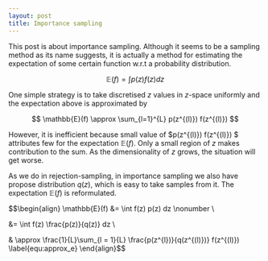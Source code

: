 ```yaml
---
layout: post
title: Importance sampling
---
```

This post is about importance sampling. Although it seems to be a sampling method as its name suggests, it is actually a method for estimating the expectation of some certain function w.r.t a probability distribution.

$$\mathbb{E}(f) = \int p(z) f(z) dz$$

One simple strategy is to take discretised $z$ values in $z$-space uniformly and the expectation above is approximated by

$$ \mathbb{E}(f) \approx \sum_{l=1}^{L} p(z^{(l)}) f(z^{(l)}) $$

However, it is inefficient because small value of $p(z^{(l)}) f(z^{(l)}) $ attributes few for the expectation $\mathbb{E}(f)$. Only a small region of $z$ makes contribution to the sum. As the dimensionality of $z$ grows, the situation will get worse.

As we do in rejection-sampling, in importance sampling we also have propose distribution $q(z)$, which is easy to take samples from it. The expectation $\mathbb{E}(f)$ is reformulated.

$$\begin{align}
\mathbb{E}(f) &= \int f(z) p(z) dz \nonumber \\

&= \int f(z) \frac{p(z)}{q(z)} dz \\

& \approx  \frac{1}{L}\sum_{l = 1}{L} \frac{p(z^{l})}{q(z^{(l)})} f(z^{(l)}) \label{equ:approx_e}
\end{align}$$

